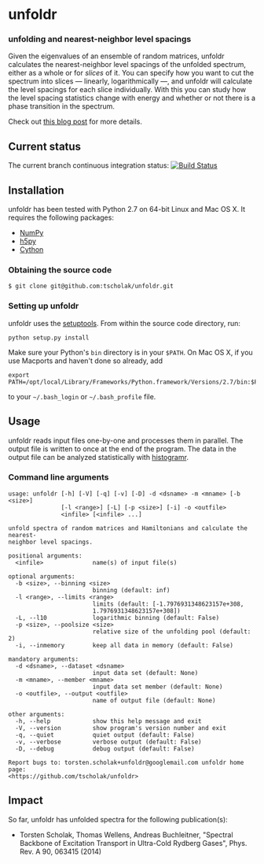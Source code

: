 # unfoldr

### unfolding and nearest-neighbor level spacings

Given the eigenvalues of an ensemble of random matrices, unfoldr calculates the nearest-neighbor level spacings of the unfolded spectrum, either as a whole or for *slices* of it. You can specify how you want to cut the spectrum into slices — linearly, logarithmically —, and unfoldr will calculate the level spacings for each slice individually. With this you can study how the level spacing statistics change with energy and whether or not there is a phase transition in the spectrum.

Check out [this blog post](http://tscholak.github.io/code/physics/2015/05/05/unfoldr.html) for more details.


## Current status

The current branch continuous integration status:
[![Build Status](https://travis-ci.org/tscholak/unfoldr.png)](https://travis-ci.org/tscholak/unfoldr)


## Installation

unfoldr has been tested with Python 2.7 on 64-bit Linux and Mac OS X. It requires the following packages:

* [NumPy](http://www.numpy.org)
* [h5py](http://www.h5py.org)
* [Cython](http://cython.org)


### Obtaining the source code

```
$ git clone git@github.com:tscholak/unfoldr.git
```


### Setting up unfoldr

unfoldr uses the [setuptools](https://pypi.python.org/pypi/setuptools). From within the source code directory, run:

```
python setup.py install
```

Make sure your Python's `bin` directory is in your `$PATH`. On Mac OS X, if you use Macports and haven't done so already, add

```
export PATH=/opt/local/Library/Frameworks/Python.framework/Versions/2.7/bin:$PATH
```

to your `~/.bash_login` or `~/.bash_profile` file.


## Usage

unfoldr reads input files one-by-one and processes them in parallel. The output file is written to once at the end of the program. The data in the output file can be analyzed statistically with [histogramr](https://github.com/tscholak/histogramr).


### Command line arguments

```
usage: unfoldr [-h] [-V] [-q] [-v] [-D] -d <dsname> -m <mname> [-b <size>]
               [-l <range>] [-L] [-p <size>] [-i] -o <outfile>
               <infile> [<infile> ...]

unfold spectra of random matrices and Hamiltonians and calculate the nearest-
neighbor level spacings.

positional arguments:
  <infile>              name(s) of input file(s)

optional arguments:
  -b <size>, --binning <size>
                        binning (default: inf)
  -l <range>, --limits <range>
                        limits (default: [-1.7976931348623157e+308,
                        1.7976931348623157e+308])
  -L, --l10             logarithmic binning (default: False)
  -p <size>, --poolsize <size>
                        relative size of the unfolding pool (default: 2)
  -i, --inmemory        keep all data in memory (default: False)

mandatory arguments:
  -d <dsname>, --dataset <dsname>
                        input data set (default: None)
  -m <mname>, --member <mname>
                        input data set member (default: None)
  -o <outfile>, --output <outfile>
                        name of output file (default: None)

other arguments:
  -h, --help            show this help message and exit
  -V, --version         show program's version number and exit
  -q, --quiet           quiet output (default: False)
  -v, --verbose         verbose output (default: False)
  -D, --debug           debug output (default: False)

Report bugs to: torsten.scholak+unfoldr@googlemail.com unfoldr home page:
<https://github.com/tscholak/unfoldr>
```


## Impact

So far, unfoldr has unfolded spectra for the following publication(s):
* Torsten Scholak, Thomas Wellens, Andreas Buchleitner, "Spectral Backbone of Excitation Transport in Ultra-Cold Rydberg Gases", Phys. Rev. A 90, 063415 (2014)

